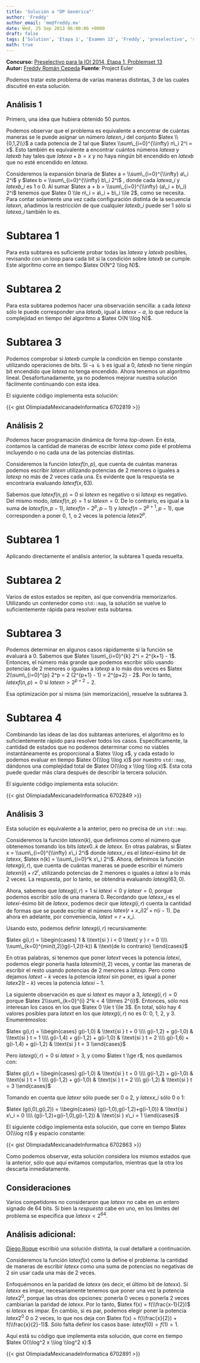 ```yaml
---
title: 'Solución a "DP Genérica"'
author: 'Freddy'
author_email: 'me@freddy.mx'
date: Wed, 25 Sep 2013 06:00:06 +0000
draft: false
tags: ['Solution', 'Etapa 1', 'Examen 13', 'Freddy', 'preselectivo', 'solución', 'Soluciones Preselectivo 2014']
math: true
---
```


**Concurso:** [Preselectivo para la IOI 2014, Etapa 1, Problemset 13](https://omegaup.com/arena/IOI2014E1P13#problems/DP-Generica) **Autor:** [Freddy Román Cepeda](http://freddy.mx/) **Fuente**: Project Euler

Podemos tratar este problema de varias maneras distintas, 3 de las cuales discutiré en esta solución.

Análisis 1
----------

Primero, una idea que hubiera obtenido 50 puntos.

Podemos observar que el problema es equivalente a encontrar de cuántas maneras se le puede asignar un número $latex n\_i$ del conjunto $latex \\{0,1,2\\}$ a cada potencia de 2 tal que $latex \\sum\_{i=0}^{\\infty} n\_i 2^i = x$. Esto también es equivalente a encontrar cuántos números $latex a$ y $latex b$ hay tales que $latex a + b = x$ y no haya ningún bit encendido en $latex b$ que no esté encendido en $latex a$.

Consideremos la expansión binaria de $latex a = \\sum\_{i=0}^{\\infty} a\_i 2^i$ y $latex b = \\sum\_{i=0}^{\\infty} b\_i 2^i$ , donde cada $latex a\_i$ y $latex b\_i$ es 1 o 0. Al sumar $latex a + b = \\sum\_{i=0}^{\\infty} (a\_i + b\_i) 2^i$ tenemos que $latex 0 \\le n\_i = a\_i + b\_i \\le 2$, como se necesita. Para contar solamente una vez cada configuración distinta de la secuencia $latex n$, añadimos la restricción de que cualquier $latex b\_i$ puede ser 1 sólo si $latex a\_i$ también lo es.

Subtarea 1
==========

Para esta subtarea es suficiente probar todas las $latex a$ y $latex b$ posibles, revisando con un loop para cada bit si la condición sobre $latex b$ se cumple. Este algoritmo corre en tiempo $latex O(N^2 \\log N)$.

Subtarea 2
==========

Para esta subtarea podemos hacer una observación sencilla: a cada $latex a$ sólo le puede corresponder una $latex b$, igual a $latex x - a$, lo que reduce la complejidad en tiempo del algoritmo a $latex O(N \\log N)$.

Subtarea 3
==========

Podemos comprobar si $latex b$ cumple la condición en tiempo constante utilizando operaciones de bits. Si `~a & b` es igual a 0, $latex b$ no tiene ningún bit encendido que $latex a$ no tenga encendido. Ahora tenemos un algoritmo lineal. Desafortunadamente, ya no podemos mejorar nuestra solución fácilmente continuando con esta idea.

El siguiente código implementa esta solución:

{{< gist OlimpiadaMexicanadeInformatica 6702819 >}}

Análisis 2
----------

Podemos hacer programación dinámica de forma _top-down_. En ésta, contamos la cantidad de maneras de escribir $latex x$ como pide el problema incluyendo o no cada una de las potencias distintas.

Consideremos la función $latex f(n,p)$, que cuenta de cuántas maneras podemos escribir $latex n$ utilizando potencias de 2 menores o iguales a $latex p$ no más de 2 veces cada una. Es evidente que la respuesta se encontraría evaluando $latex f(x,63)$.

Sabemos que $latex f(n,p) = 0$ si $latex n$ es negativo o si $latex p$ es negativo. Del mismo modo, $latex f(n,p) = 1$ si $latex n = 0$. De lo contrario, es igual a la suma de $latex f(n,p-1)$, $latex f(n-2^p,p-1)$ y $latex f(n-2^{p+1},p-1)$, que corresponden a poner 0, 1, o 2 veces la potencia $latex 2^p$.

Subtarea 1
==========

Aplicando directamente el análisis anterior, la subtarea 1 queda resuelta.

Subtarea 2
==========

Varios de estos estados se repiten, así que convendría memorizarlos. Utilizando un contenedor como `std::map`, la solución se vuelve lo suficientemente rápida para resolver esta subtarea.

Subtarea 3
==========

Podemos determinar en algunos casos rápidamente si la función se evaluará a 0. Sabemos que $latex \\sum\_{i=0}^{k} 2^i = 2^{k+1} - 1$. Entonces, el número más grande que podemos escribir sólo usando potencias de 2 menores o iguales a $latex p$ a lo más dos veces es $latex 2\\sum\_{i=0}^{p} 2^p = 2 (2^{p+1} - 1) = 2^{p+2} - 2$. Por lo tanto, $latex f(n,p) = 0$ si $latex n > 2^{p+2} - 2$.

Esa optimización por sí misma (sin memorización), resuelve la subtarea 3.

Subtarea 4
==========

Combinando las ideas de las dos subtareas anteriores, el algoritmo es lo suficientemente rápido para resolver todos los casos. Específicamente, la cantidad de estados que no podemos determinar como no viables instantáneamente es proporcional a $latex \\log x$, y cada estado lo podemos evaluar en tiempo $latex O(\\log \\log x)$ por nuestro `std::map`, dándonos una complejidad total de $latex O(\\log x \\log \\log x)$. Esta cota puede quedar más clara después de describir la tercera solución.

El siguiente código implementa esta solución:

{{< gist OlimpiadaMexicanadeInformatica 6702849 >}}

Análisis 3
----------

Esta solución es equivalente a la anterior, pero no precisa de un `std::map`.

Consideremos la función $latex n(k)$, que definimos como el número que obtenemos tomando los bits $latex 0..k$ de $latex x$. En otras palabras, si $latex x = \\sum\_{i=0}^{\\infty} x\_i 2^i$ donde $latex x\_i$ es el $latex i$-ésimo bit de $latex x$, $latex n(k) = \\sum\_{i=0}^k x\_i 2^i$. Ahora, definimos la función $latex g(i,r)$, que cuenta de cuántas maneras se puede escribir el número $latex n(i) + r2^i$, utilizando potencias de 2 menores o iguales a $latex i$ a lo más 2 veces. La respuesta, por lo tanto, se obtendría evaluando $latex g(63,0)$.

Ahora, sabemos que $latex g(i,r) = 1$ si $latex i < 0$ y $latex r = 0$, porque podemos escribir sólo de una manera 0. Recordando que $latex x\_i$ es el $latex i$-ésimo bit de $latex x$, podemos decir que $latex g(i,r)$ cuenta la cantidad de formas que se puede escribir el número $latex (r+x\_i)2^i + n(i-1)$. De ahora en adelante, por conveniencia, $latex t = r + x\_i$.

Usando esto, podemos definir $latex g(i,r)$ recursivamente:

$latex g(i,r) = \\begin{cases} 1 & \\text{si } i < 0 \\text{ y } r = 0 \\\\ \\sum\_{k=0}^{min(t,2)}g(i-1,2(t-k)) & \\text{de lo contrario} \\end{cases}$

En otras palabras, si tenemos que poner $latex t$ veces la potencia $latex i$, podemos elegir ponerla hasta $latex min(t,2)$ veces, y contar las maneras de escribir el resto usando potencias de 2 menores a $latex p$. Pero como dejamos $latex t-k$ veces la potencia $latex i$ sin poner, es igual a poner $latex 2(t-k)$ veces la potencia $latex i-1$.

La siguiente observación es que si $latex t$ es mayor a 3, $latex g(i,r) = 0$ porque $latex 2\\sum\_{k=0}^{i} 2^k < 4 \\times 2^{i}$. Entonces, sólo nos interesan los casos en los que $latex 0 \\le t \\le 3$. En total, sólo hay 4 valores posibles para $latex t$ en los que $latex g(i,r)$ no es 0: 0, 1, 2, y 3. Enumerémoslos:

$latex g(i,r) = \\begin{cases} g(i-1,0) & \\text{si } t = 0 \\\\ g(i-1,2) + g(i-1,0) & \\text{si } t = 1 \\\\ g(i-1,4) + g(i-1,2) + g(i-1,0) & \\text{si } t = 2 \\\\ g(i-1,6) + g(i-1,4) + g(i-1,2) & \\text{si } t = 3 \\end{cases}$

Pero $latex g(i,r) = 0$ si $latex t > 3$, y como $latex t \\ge r$, nos quedamos con:

$latex g(i,r) = \\begin{cases} g(i-1,0) & \\text{si } t = 0 \\\\ g(i-1,2) + g(i-1,0) & \\text{si } t = 1 \\\\ g(i-1,2) + g(i-1,0) & \\text{si } t = 2 \\\\ g(i-1,2) & \\text{si } t = 3 \\end{cases}$

Tomando en cuenta que $latex r$ sólo puede ser 0 o 2, y $latex x\_i$ sólo 0 o 1:

$latex (g(i,0),g(i,2)) = \\begin{cases} (g(i-1,0),g(i-1,2)+g(i-1,0)) & \\text{si } x\_i = 0 \\\\ (g(i-1,2)+g(i-1,0),g(i-1,2)) & \\text{si } x\_i = 1 \\end{cases}$

El siguiente código implementa esta solución, que corre en tiempo $latex O(\\log n)$ y espacio constante:

{{< gist OlimpiadaMexicanadeInformatica 6702863 >}}

Como podemos observar, esta solución considera los mismos estados que la anterior, sólo que aquí evitamos computarlos, mientras que la otra los descarta inmediatamente.

Consideraciones
---------------

Varios competidores no consideraron que $latex x$ no cabe en un entero signado de 64 bits. Si bien la _respuesta_ cabe en uno, en los límites del problema se especifica que $latex x < 2^{64}$.

Análisis adicional:
-------------------

[Diego Roque](https://omegaup.com/profile/DiegoRoque) escribió una solución distinta, la cual detallaré a continuación.

Consideremos la función $latex f(x)$ como la define el problema: la cantidad de maneras de escribir $latex x$ como una suma de potencias no negativas de 2 sin usar cada una más de 2 veces.

Enfoquémonos en la paridad de $latex x$ (es decir, el último bit de $latex x$). Si $latex x$ es impar, necesariamente tenemos que poner una vez la potencia $latex 2^0$, porque las otras dos opciones: ponerla 0 veces o ponerla 2 veces cambiarían la paridad de $latex x$. Por lo tanto, $latex f(x) = f(\\frac{x-1}{2})$ si $latex x$ es impar. En cambio, si es par, podemos elegir poner la potencia $latex 2^0$ 0 o 2 veces, lo que nos deja con $latex f(x) = f(\\frac{x}{2}) + f(\\frac{x}{2}-1)$. Sólo falta definir los casos base: $latex f(0) = f(1) = 1$.

Aquí está su código que implementa esta solución, que corre en tiempo $latex O(\\log^2 x \\log \\log^2 x):$

{{< gist OlimpiadaMexicanadeInformatica 6702891 >}}